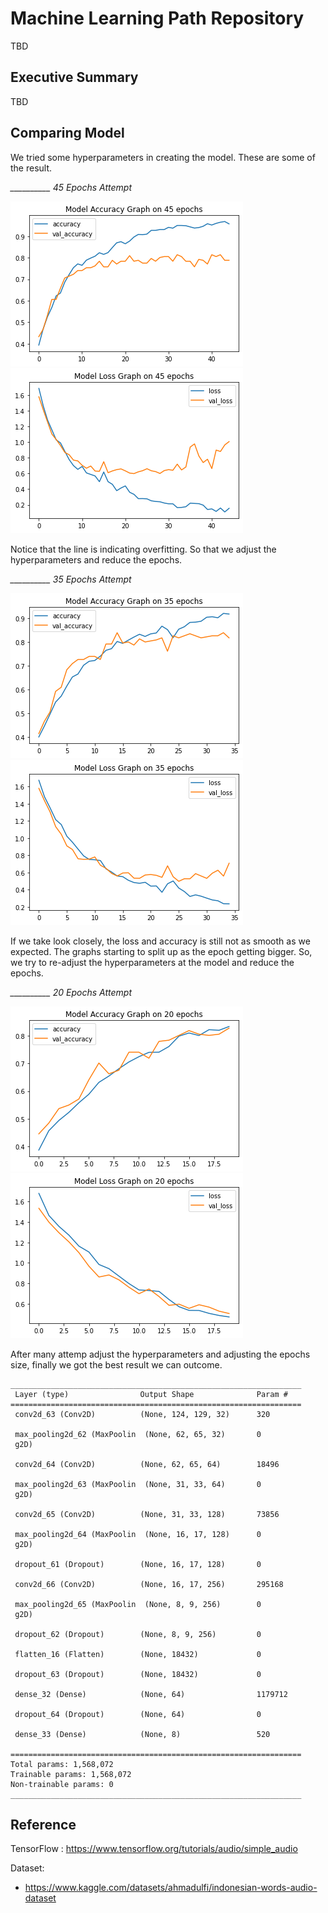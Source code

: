 # Machine Learning Path Repository
TBD

## Executive Summary
TBD

## Comparing Model
We tried some hyperparameters in creating the model. These are some of the result.
 
*__________ 45 Epochs Attempt*

![Bad Acc Graph](https://github.com/C22-PS121/machine-learning/blob/main/saved-graph/Bad%20Acc%20Graph.png) ![Good Acc Graph](https://github.com/C22-PS121/machine-learning/blob/main/saved-graph/Bad%20Loss%20Graph.png)

Notice that the line is indicating overfitting. So that we adjust the hyperparameters and reduce the epochs.

*__________ 35 Epochs Attempt*

![35 Epoch Accuracy Graph](https://github.com/C22-PS121/machine-learning/blob/main/saved-graph/35epochs%20Acc%20Graph.png) ![35 Epoch Loss Graph](https://github.com/C22-PS121/machine-learning/blob/main/saved-graph/35epochs%20Loss%20Graph.png)
      
If we take look closely, the loss and accuracy is still not as smooth as we expected. The graphs starting to split up as the epoch getting bigger. So, we try to re-adjust the hyperparameters at the model and reduce the epochs.

*__________ 20 Epochs Attempt*

![Better Accuracy Graph](https://github.com/C22-PS121/machine-learning/blob/main/saved-graph/Better%20Acc%20Graph.png) ![Better Loss Graph](https://github.com/C22-PS121/machine-learning/blob/main/saved-graph/Better%20Loss%20Graph.png)

After many attemp adjust the hyperparameters and adjusting the epochs size, finally we got the best result we can outcome.

```
_________________________________________________________________
 Layer (type)                Output Shape              Param #   
=================================================================
 conv2d_63 (Conv2D)          (None, 124, 129, 32)      320       
                                                                 
 max_pooling2d_62 (MaxPoolin  (None, 62, 65, 32)       0         
 g2D)                                                            
                                                                 
 conv2d_64 (Conv2D)          (None, 62, 65, 64)        18496     
                                                                 
 max_pooling2d_63 (MaxPoolin  (None, 31, 33, 64)       0         
 g2D)                                                            
                                                                 
 conv2d_65 (Conv2D)          (None, 31, 33, 128)       73856     
                                                                 
 max_pooling2d_64 (MaxPoolin  (None, 16, 17, 128)      0         
 g2D)                                                            
                                                                 
 dropout_61 (Dropout)        (None, 16, 17, 128)       0         
                                                                 
 conv2d_66 (Conv2D)          (None, 16, 17, 256)       295168    
                                                                 
 max_pooling2d_65 (MaxPoolin  (None, 8, 9, 256)        0         
 g2D)                                                            
                                                                 
 dropout_62 (Dropout)        (None, 8, 9, 256)         0         
                                                                 
 flatten_16 (Flatten)        (None, 18432)             0         
                                                                 
 dropout_63 (Dropout)        (None, 18432)             0         
                                                                 
 dense_32 (Dense)            (None, 64)                1179712   
                                                                 
 dropout_64 (Dropout)        (None, 64)                0         
                                                                 
 dense_33 (Dense)            (None, 8)                 520       
                                                                 
=================================================================
Total params: 1,568,072
Trainable params: 1,568,072
Non-trainable params: 0
_________________________________________________________________
```

## Reference
TensorFlow : https://www.tensorflow.org/tutorials/audio/simple_audio

Dataset: 
- https://www.kaggle.com/datasets/ahmadulfi/indonesian-words-audio-dataset
